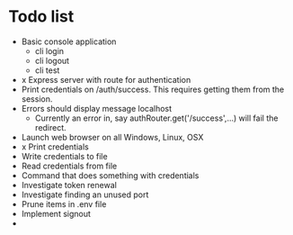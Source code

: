 # Todo list

* Basic console application
  * cli login
  * cli logout
  * cli test
* x Express server with route for authentication
* Print credentials on /auth/success. This requires getting them from the session.
* Errors should display message localhost
  * Currently an error in, say authRouter.get('/success',...) will fail the redirect.
* Launch web browser on all Windows, Linux, OSX
* x Print credentials
* Write credentials to file
* Read credentials from file
* Command that does something with credentials
* Investigate token renewal
* Investigate finding an unused port
* Prune items in .env file
* Implement signout
* 

